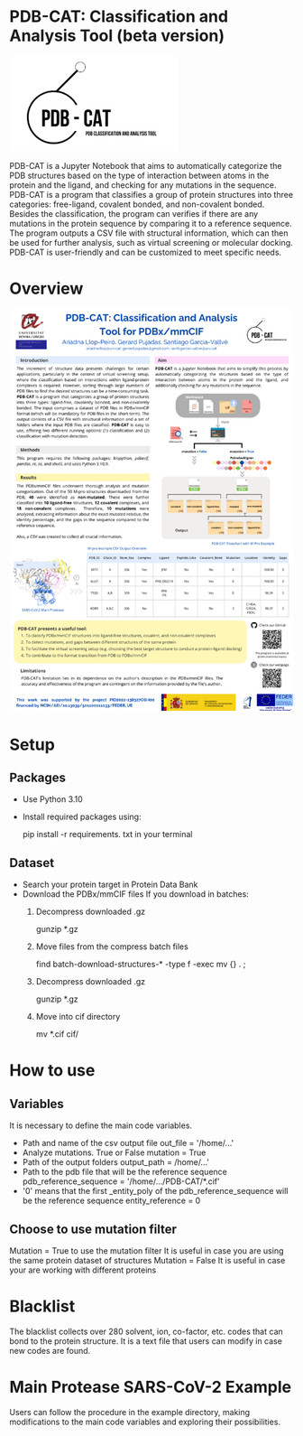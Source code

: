 # PDB-CAT: Classification and Analysis Tool (beta version)
<img src="image_documentation/PDB-CAT.jpg" width="300">

PDB-CAT is a Jupyter Notebook that aims to automatically categorize the PDB structures based on the type of interaction between atoms in the protein and the ligand, and checking for any mutations in the sequence. PDB-CAT is a program that classifies a group of protein structures into three categories: free-ligand, covalent bonded, and non-covalent bonded. Besides the classification, the program can verifies if there are any mutations in the protein sequence by comparing it to a reference sequence. The program outputs a CSV file with structural information, which can then be used for further analysis, such as virtual screening or molecular docking. PDB-CAT is user-friendly and can be customized to meet specific needs.

# Overview

<img src="image_documentation/PDB-CAT_poster.png" width="800">

# Setup
## Packages
- Use Python 3.10
- Install required packages using:

    pip install -r requirements. txt in your terminal

## Dataset
- Search your protein target in Protein Data Bank
- Download the PDBx/mmCIF files 
    If you download in batches:
    1. Decompress downloaded .gz
    
        gunzip *.gz

    2. Move files from the compress batch files
    
        find batch-download-structures-* -type f -exec mv {} . \;

    3. Decompress downloaded .gz

        gunzip *.gz

    4. Move into cif directory
    
        mv *.cif cif/

# How to use
## Variables
It is necessary to define the main code variables.
- Path and name of the csv output file
    out_file = '/home/...'
- Analyze mutations. True or False
    mutation = True
- Path of the output folders
    output_path = /home/...'
- Path to the pdb file that will be the reference sequence
    pdb_reference_sequence = '/home/.../PDB-CAT/*.cif' 
- '0' means that the first _entity_poly of the pdb_reference_sequence will be the reference sequence
    entity_reference = 0 

## Choose to use mutation filter
Mutation = True to use the mutation filter
    It is useful in case you are using the same protein dataset of structures
Mutation = False
    It is useful in case your are working with different proteins

# Blacklist
The blacklist collects over 280 solvent, ion, co-factor, etc. codes that can bond to the protein structure. 
It is a text file that users can modify in case new codes are found.

# Main Protease SARS-CoV-2 Example
Users can follow the procedure in the example directory, making modifications to the main code variables and exploring their possibilities.
